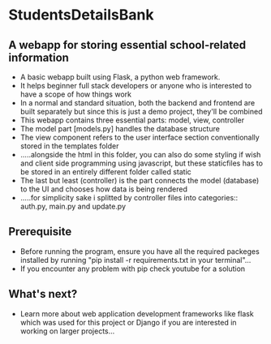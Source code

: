 # StudentsDetailsBank
## A webapp for storing essential school-related information


* A basic webapp built using Flask, a python web framework.
* It helps beginner full stack developers or anyone who is interested to have a scope of how things work
* In a normal and standard situation, both the backend and frontend are built separately but since this is just a demo project, they'll be combined
* This webapp contains three essential parts: model, view, controller
* The model part [models.py] handles the database structure
* The view component  refers to the user interface section conventionally stored in the templates folder
* .....alongside the html in this folder, you can also do some styling if wish and client side programming using javascript, but these staticfiles has to be stored in an entirely different folder called static
* The last but least (controller) is the part connects the model (database) to the UI and chooses how data is being rendered
* .....for simplicity sake i splitted by controller files into categories:: auth.py, main.py and update.py

## Prerequisite
* Before running the program, ensure you have all the required packeges installed by running "pip install -r requirements.txt in your terminal"...
* If you encounter any problem with pip check youtube for a solution

## What's next?
* Learn more about web application development frameworks like flask which was used for this project or Django if you are interested in working on larger projects...
